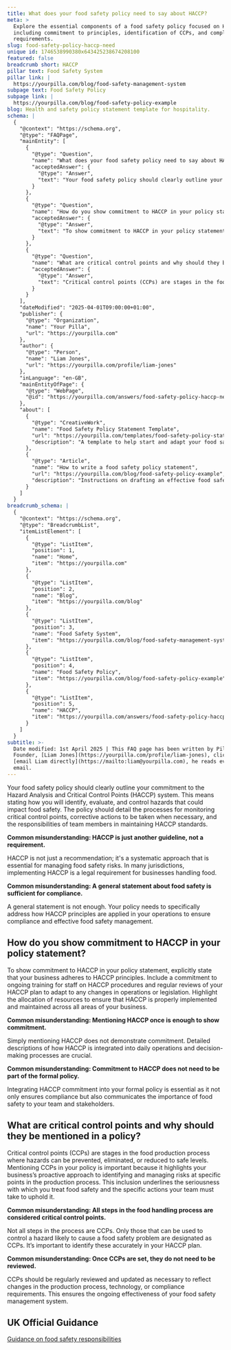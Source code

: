 ```yaml
---
title: What does your food safety policy need to say about HACCP?
meta: >
  Explore the essential components of a food safety policy focused on HACCP,
  including commitment to principles, identification of CCPs, and compliance
  requirements.
slug: food-safety-policy-haccp-need
unique id: 1746538990380x643425238674208100
featured: false
breadcrumb short: HACCP
pillar text: Food Safety System
pillar link: |
  https://yourpilla.com/blog/food-safety-management-system
subpage text: Food Safety Policy
subpage link: |
  https://yourpilla.com/blog/food-safety-policy-example
blog: Health and safety policy statement template for hospitality.
schema: |
  {
    "@context": "https://schema.org",
    "@type": "FAQPage",
    "mainEntity": [
      {
        "@type": "Question",
        "name": "What does your food safety policy need to say about HACCP?",
        "acceptedAnswer": {
          "@type": "Answer",
          "text": "Your food safety policy should clearly outline your commitment to the Hazard Analysis and Critical Control Points (HACCP) system by detailing how hazards will be identified, evaluated, and controlled. The policy must include processes for monitoring critical control points, corrective actions for deviations, and the responsibilities of team members in maintaining HACCP standards."
        }
      },
      {
        "@type": "Question",
        "name": "How do you show commitment to HACCP in your policy statement?",
        "acceptedAnswer": {
          "@type": "Answer",
          "text": "To show commitment to HACCP in your policy statement, explicitly state adherence to HACCP principles, include commitments to ongoing HACCP training for staff, and regular reviews of your HACCP plan to ensure it reflects any operational changes or new legislation. Allocate resources to ensure that HACCP is properly implemented and maintained in all business areas."
        }
      },
      {
        "@type": "Question",
        "name": "What are critical control points and why should they be mentioned in a policy?",
        "acceptedAnswer": {
          "@type": "Answer",
          "text": "Critical control points (CCPs) are stages in the food production process where hazards can be effectively controlled. Mentioning CCPs in your policy underscores your proactive approach to managing food safety risks and highlights the specific actions necessary to manage hazards at these critical stages. CCPs should be regularly reviewed and updated as necessary."
        }
      }
    ],
    "dateModified": "2025-04-01T09:00:00+01:00",
    "publisher": {
      "@type": "Organization",
      "name": "Your Pilla",
      "url": "https://yourpilla.com"
    },
    "author": {
      "@type": "Person",
      "name": "Liam Jones",
      "url": "https://yourpilla.com/profile/liam-jones"
    },
    "inLanguage": "en-GB",
    "mainEntityOfPage": {
      "@type": "WebPage",
      "@id": "https://yourpilla.com/answers/food-safety-policy-haccp-need"
    },
    "about": [
      {
        "@type": "CreativeWork",
        "name": "Food Safety Policy Statement Template",
        "url": "https://yourpilla.com/templates/food-safety-policy-statement",
        "description": "A template to help start and adapt your food safety policy statement appropriately for HACCP compliance."
      },
      {
        "@type": "Article",
        "name": "How to write a food safety policy statement",
        "url": "https://yourpilla.com/blog/food-safety-policy-example",
        "description": "Instructions on drafting an effective food safety policy statement that fulfils HACCP requirements."
      }
    ]
  }
breadcrumb_schema: |
  {
    "@context": "https://schema.org",
    "@type": "BreadcrumbList",
    "itemListElement": [
      {
        "@type": "ListItem",
        "position": 1,
        "name": "Home",
        "item": "https://yourpilla.com"
      },
      {
        "@type": "ListItem",
        "position": 2,
        "name": "Blog",
        "item": "https://yourpilla.com/blog"
      },
      {
        "@type": "ListItem",
        "position": 3,
        "name": "Food Safety System",
        "item": "https://yourpilla.com/blog/food-safety-management-system"
      },
      {
        "@type": "ListItem",
        "position": 4,
        "name": "Food Safety Policy",
        "item": "https://yourpilla.com/blog/food-safety-policy-example"
      },
      {
        "@type": "ListItem",
        "position": 5,
        "name": "HACCP",
        "item": "https://yourpilla.com/answers/food-safety-policy-haccp-need"
      }
    ]
  }
subtitle: >-
  Date modified: 1st April 2025 | This FAQ page has been written by Pilla
  Founder, [Liam Jones](https://yourpilla.com/profile/liam-jones), click to
  [email Liam directly](https://mailto:liam@yourpilla.com), he reads every
  email.
---
```

Your food safety policy should clearly outline your commitment to the Hazard Analysis and Critical Control Points (HACCP) system. This means stating how you will identify, evaluate, and control hazards that could impact food safety. The policy should detail the processes for monitoring critical control points, corrective actions to be taken when necessary, and the responsibilities of team members in maintaining HACCP standards.

**Common misunderstanding: HACCP is just another guideline, not a requirement.**

HACCP is not just a recommendation; it's a systematic approach that is essential for managing food safety risks. In many jurisdictions, implementing HACCP is a legal requirement for businesses handling food.

**Common misunderstanding: A general statement about food safety is sufficient for compliance.**

A general statement is not enough. Your policy needs to specifically address how HACCP principles are applied in your operations to ensure compliance and effective food safety management.

## How do you show commitment to HACCP in your policy statement?

To show commitment to HACCP in your policy statement, explicitly state that your business adheres to HACCP principles. Include a commitment to ongoing training for staff on HACCP procedures and regular reviews of your HACCP plan to adapt to any changes in operations or legislation. Highlight the allocation of resources to ensure that HACCP is properly implemented and maintained across all areas of your business.

**Common misunderstanding: Mentioning HACCP once is enough to show commitment.**

Simply mentioning HACCP does not demonstrate commitment. Detailed descriptions of how HACCP is integrated into daily operations and decision-making processes are crucial.

**Common misunderstanding: Commitment to HACCP does not need to be part of the formal policy.**

Integrating HACCP commitment into your formal policy is essential as it not only ensures compliance but also communicates the importance of food safety to your team and stakeholders.

## What are critical control points and why should they be mentioned in a policy?

Critical control points (CCPs) are stages in the food production process where hazards can be prevented, eliminated, or reduced to safe levels. Mentioning CCPs in your policy is important because it highlights your business’s proactive approach to identifying and managing risks at specific points in the production process. This inclusion underlines the seriousness with which you treat food safety and the specific actions your team must take to uphold it.

**Common misunderstanding: All steps in the food handling process are considered critical control points.**

Not all steps in the process are CCPs. Only those that can be used to control a hazard likely to cause a food safety problem are designated as CCPs. It’s important to identify these accurately in your HACCP plan.

**Common misunderstanding: Once CCPs are set, they do not need to be reviewed.**

CCPs should be regularly reviewed and updated as necessary to reflect changes in the production process, technology, or compliance requirements. This ensures the ongoing effectiveness of your food safety management system.

## UK Official Guidance

[Guidance on food safety responsibilities](https://www.gov.uk/food-safety-your-responsibilities)
